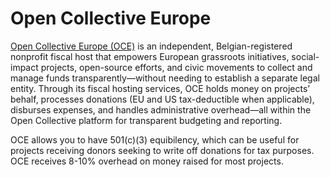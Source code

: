 # Open Collective Europe

[Open Collective Europe (OCE)](https://www.oceurope.org/) is an independent, Belgian-registered nonprofit fiscal host that empowers European grassroots initiatives, social-impact projects, open-source efforts, and civic movements to collect and manage funds transparently—without needing to establish a separate legal entity. Through its fiscal hosting services, OCE holds money on projects’ behalf, processes donations (EU and US tax-deductible when applicable), disburses expenses, and handles administrative overhead—all within the Open Collective platform for transparent budgeting and reporting.

OCE allows you to have 501(c)(3) equibilency, which can be useful for projects receiving donors seeking to write off donations for tax purposes. OCE receives 8-10% overhead on money raised for most projects.
